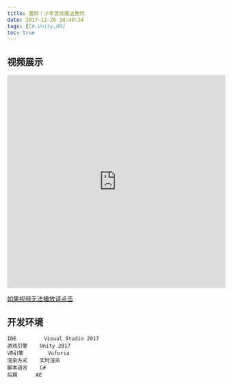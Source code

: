```yaml
---
title: 震惊！少年苦练魔法竟然
date: 2017-12-26 18:40:34
tags: [C#,Unity,AR]
toc: true
---
```


## 视频展示
<iframe height=498 width=510 src='http://player.youku.com/embed/XMzI2NDQ4NzkzMg==' frameborder=0 'allowfullscreen'></iframe>

[如果视频无法播放请点击](http://v.youku.com/v_show/id_XMzI2NDQ4NzkzMg==.html?spm=a2h0k.8191407.0.0&from=s1.8-1-1.2)
<!-- more -->
## 开发环境

	IDE 		Visual Studio 2017
	游戏引擎 	Unity 2017
	VR引擎		Vuforia
	渲染方式	实时渲染
	脚本语言	C#
	后期		AE